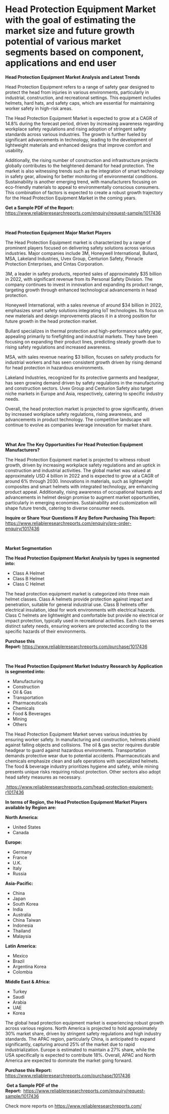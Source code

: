 <p><h1>Head Protection Equipment Market with the goal of estimating the market size and future growth potential of various market segments based on component, applications and end user</h1></p><p><strong>Head Protection Equipment Market Analysis and Latest Trends</strong></p>
<p><p>Head Protection Equipment refers to a range of safety gear designed to protect the head from injuries in various environments, particularly in industrial, construction, and recreational settings. This equipment includes helmets, hard hats, and safety caps, which are essential for maintaining worker safety in high-risk areas.</p><p>The Head Protection Equipment Market is expected to grow at a CAGR of 14.8% during the forecast period, driven by increasing awareness regarding workplace safety regulations and rising adoption of stringent safety standards across various industries. The growth is further fueled by significant advancements in technology, leading to the development of lightweight materials and enhanced designs that improve comfort and usability. </p><p>Additionally, the rising number of construction and infrastructure projects globally contributes to the heightened demand for head protection. The market is also witnessing trends such as the integration of smart technology in safety gear, allowing for better monitoring of environmental conditions. Sustainability is another emerging trend, with manufacturers focusing on eco-friendly materials to appeal to environmentally conscious consumers. This combination of factors is expected to create a robust growth trajectory for the Head Protection Equipment Market in the coming years.</p></p>
<p><strong>Get a Sample PDF of the Report:&nbsp;</strong> <a href="https://www.reliableresearchreports.com/enquiry/request-sample/1017436?utm_campaign=3576&utm_medium=2&utm_source=Github&utm_content=ia&utm_term=04042025&utm_id=head-protection-equipment">https://www.reliableresearchreports.com/enquiry/request-sample/1017436</a></p>
<p>&nbsp;</p>
<p><strong>Head Protection Equipment Major Market Players</strong></p>
<p><p>The Head Protection Equipment market is characterized by a range of prominent players focused on delivering safety solutions across various industries. Major companies include 3M, Honeywell International, Bullard, MSA, Lakeland Industries, Uvex Group, Centurion Safety, Pinnacle Protection Enterprises, and Cintas Corporation.</p><p>3M, a leader in safety products, reported sales of approximately $35 billion in 2022, with significant revenue from its Personal Safety Division. The company continues to invest in innovation and expanding its product range, targeting growth through enhanced technological advancements in head protection.</p><p>Honeywell International, with a sales revenue of around $34 billion in 2022, emphasizes smart safety solutions integrating IoT technologies. Its focus on new materials and design improvements places it in a strong position for future growth in the head protection market.</p><p>Bullard specializes in thermal protection and high-performance safety gear, appealing primarily to firefighting and industrial markets. They have been focusing on expanding their product lines, predicting steady growth due to rising safety regulations and increased awareness.</p><p>MSA, with sales revenue nearing $3 billion, focuses on safety products for industrial workers and has seen consistent growth driven by rising demand for head protection in hazardous environments.</p><p>Lakeland Industries, recognized for its protective garments and headgear, has seen growing demand driven by safety regulations in the manufacturing and construction sectors. Uvex Group and Centurion Safety also target niche markets in Europe and Asia, respectively, catering to specific industry needs.</p><p>Overall, the head protection market is projected to grow significantly, driven by increased workplace safety regulations, rising awareness, and advancements in product technology. The competitive landscape will continue to evolve as companies leverage innovation for market share.</p></p>
<p>&nbsp;</p>
<p><strong>What Are The Key Opportunities For Head Protection Equipment Manufacturers?</strong></p>
<p><p>The Head Protection Equipment market is projected to witness robust growth, driven by increasing workplace safety regulations and an uptick in construction and industrial activities. The global market was valued at approximately USD 4 billion in 2022 and is expected to grow at a CAGR of around 6% through 2030. Innovations in materials, such as lightweight composites and smart helmets with integrated technology, are enhancing product appeal. Additionally, rising awareness of occupational hazards and advancements in helmet design promise to augment market opportunities, particularly in emerging economies. Sustainability and customization will shape future trends, catering to diverse consumer needs.</p></p>
<p><strong>Inquire or Share Your Questions If Any Before Purchasing This Report:</strong> <a href="https://www.reliableresearchreports.com/enquiry/pre-order-enquiry/1017436?utm_campaign=3576&utm_medium=2&utm_source=Github&utm_content=ia&utm_term=04042025&utm_id=head-protection-equipment">https://www.reliableresearchreports.com/enquiry/pre-order-enquiry/1017436</a></p>
<p>&nbsp;</p>
<p><strong>Market Segmentation</strong></p>
<p><strong>The Head Protection Equipment Market Analysis by types is segmented into:</strong></p>
<p><ul><li>Class A Helmet</li><li>Class B Helmet</li><li>Class C Helmet</li></ul></p>
<p><p>The head protection equipment market is categorized into three main helmet classes. Class A helmets provide protection against impact and penetration, suitable for general industrial use. Class B helmets offer electrical insulation, ideal for work environments with electrical hazards. Class C helmets are lightweight and comfortable but provide no electrical or impact protection, typically used in recreational activities. Each class serves distinct safety needs, ensuring workers are protected according to the specific hazards of their environments.</p></p>
<p><strong>Purchase this Report:&nbsp;</strong><a href="https://www.reliableresearchreports.com/purchase/1017436?utm_campaign=3576&utm_medium=2&utm_source=Github&utm_content=ia&utm_term=04042025&utm_id=head-protection-equipment">https://www.reliableresearchreports.com/purchase/1017436</a></p>
<p>&nbsp;</p>
<p><strong>The Head Protection Equipment Market Industry Research by Application is segmented into:</strong></p>
<p><ul><li>Manufacturing</li><li>Construction</li><li>Oil & Gas</li><li>Transportation</li><li>Pharmaceuticals</li><li>Chemicals</li><li>Food & Beverages</li><li>Mining</li><li>Others</li></ul></p>
<p><p>The Head Protection Equipment Market serves various industries by ensuring worker safety. In manufacturing and construction, helmets shield against falling objects and collisions. The oil & gas sector requires durable headgear to guard against hazardous environments. Transportation demands protective wear due to potential accidents. Pharmaceuticals and chemicals emphasize clean and safe operations with specialized helmets. The food & beverage industry prioritizes hygiene and safety, while mining presents unique risks requiring robust protection. Other sectors also adopt head safety measures as necessary.</p></p>
<p><a href="https://www.reliableresearchreports.com/head-protection-equipment-r1017436?utm_campaign=3576&utm_medium=2&utm_source=Github&utm_content=ia&utm_term=04042025&utm_id=head-protection-equipment">&nbsp;https://www.reliableresearchreports.com/head-protection-equipment-r1017436</a></p>
<p><strong>In terms of Region, the Head Protection Equipment Market Players available by Region are:</strong></p>
<p>
    <p> <strong> North America: </strong>
        <ul>
            <li>United States</li>
            <li>Canada</li>
        </ul>
        </p> 
    <p> <strong> Europe: </strong>
        <ul>
            <li>Germany</li>
            <li>France</li>
            <li>U.K.</li>
            <li>Italy</li>
            <li>Russia</li>
        </ul>
        </p> 
    <p> <strong> Asia-Pacific: </strong>
        <ul>
            <li>China</li>
            <li>Japan</li>
            <li>South Korea</li>
            <li>India</li>
            <li>Australia</li>
            <li>China Taiwan</li>
            <li>Indonesia</li>
            <li>Thailand</li>
            <li>Malaysia</li>
        </ul>
        </p> 
    <p> <strong> Latin America: </strong>
        <ul>
            <li>Mexico</li>
            <li>Brazil</li>
            <li>Argentina Korea</li>
            <li>Colombia</li>
        </ul>
        </p> 
    <p> <strong> Middle East & Africa: </strong>
        <ul>
            <li>Turkey</li>
            <li>Saudi</li>
            <li>Arabia</li>
            <li>UAE</li>
            <li>Korea</li>
        </ul>
    </p>
    </p>
<p><p>The global head protection equipment market is experiencing robust growth across various regions. North America is projected to hold approximately 30% market share, driven by stringent safety regulations and high industry standards. The APAC region, particularly China, is anticipated to expand significantly, capturing around 25% of the market due to rapid industrialization. Europe is estimated to maintain a 27% share, while the USA specifically is expected to contribute 18%. Overall, APAC and North America are expected to dominate the market going forward.</p></p>
<p><strong>Purchase this Report: </strong><a href="https://www.reliableresearchreports.com/purchase/1017436?utm_campaign=3576&utm_medium=2&utm_source=Github&utm_content=ia&utm_term=04042025&utm_id=head-protection-equipment">https://www.reliableresearchreports.com/purchase/1017436</a></p>
<p>&nbsp;<strong>Get a Sample PDF of the Report:&nbsp;&nbsp;</strong><a href="https://www.reliableresearchreports.com/enquiry/request-sample/1017436?utm_campaign=3576&utm_medium=2&utm_source=Github&utm_content=ia&utm_term=04042025&utm_id=head-protection-equipment">https://www.reliableresearchreports.com/enquiry/request-sample/1017436</a></p>
<p><strong></strong></p>
<p>Check more reports on <a href="https://www.reliableresearchreports.com/?utm_campaign=3576&utm_medium=2&utm_source=Github&utm_content=ia&utm_term=04042025&utm_id=head-protection-equipment">https://www.reliableresearchreports.com/</a></p>